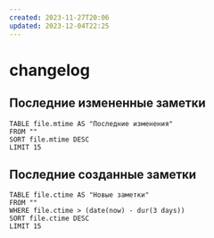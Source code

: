 ```yaml
---
created: 2023-11-27T20:06
updated: 2023-12-04T22:25
---
```

# changelog

## Последние измененные заметки

```dataview
TABLE file.mtime AS "Последние изменения"
FROM ""
SORT file.mtime DESC
LIMIT 15
```

## Последние созданные заметки

```dataview
TABLE file.сtime AS "Новые заметки"
FROM ""
WHERE file.ctime > (date(now) - dur(3 days))
SORT file.сtime DESC
LIMIT 15
```
